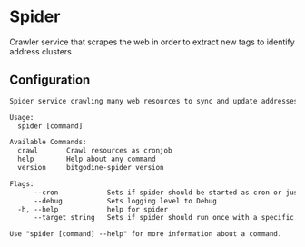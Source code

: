 # Spider

Crawler service that scrapes the web in order to extract new tags to identify address clusters

## Configuration

```txt
Spider service crawling many web resources to sync and update addresses tags storage

Usage:
  spider [command]

Available Commands:
  crawl       Crawl resources as cronjob
  help        Help about any command
  version     bitgodine-spider version

Flags:
      --cron            Sets if spider should be started as cron or just run once (default true)
      --debug           Sets logging level to Debug
  -h, --help            help for spider
      --target string   Sets if spider should run once with a specific target

Use "spider [command] --help" for more information about a command.
```
